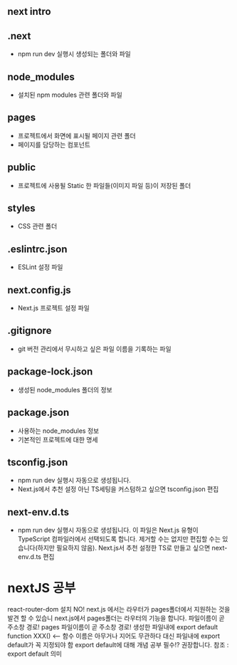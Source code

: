 ## next intro

## .next

- npm run dev 실행시 생성되는 폴더와 파일

## node_modules

- 설치된 npm modules 관련 폴더와 파일

## pages

- 프로젝트에서 화면에 표시될 페이지 관련 폴더
- 페이지를 담당하는 컴포넌트

## public

- 프로젝트에 사용될 Static 한 파일들(이미지 파일 등)이 저장된 폴더

## styles

- CSS 관련 폴더

## .eslintrc.json

- ESLint 설정 파일

## next.config.js

- Next.js 프로젝트 설정 파일

## .gitignore

- git 버전 관리에서 무시하고 싶은 파일 이름을 기록하는 파일

## package-lock.json

- 생성된 node_modules 폴더의 정보

## package.json

- 사용하는 node_modules 정보
- 기본적인 프로젝트에 대한 명세

## tsconfig.json

- npm run dev 실행시 자동으로 생성됩니다.
- Next.js에서 추천 설정 아닌 TS세팅을 커스텀하고 싶으면 tsconfig.json 편집

## next-env.d.ts

- npm run dev 실행시 자동으로 생성됩니다.
  이 파일은 Next.js 유형이 TypeScript 컴파일러에서 선택되도록 합니다.
  제거할 수는 없지만 편집할 수는 있습니다(하지만 필요하지 않음).
  Next.js서 추천 설정한 TS로 만들고 싶으면 next-env.d.ts 편집

# nextJS 공부

react-router-dom 설치 NO!
next.js 에서는 라우터가 pages폴더에서 지원하는 것을 발견 할 수 있습니
next.js에서 pages폴더는 라우터의 기능을 합니다.
파일이름이 곧 주소창 경로!
pages 파일이름이 곧 주소창 경로!
생성한 파일내에 export default function XXX() <-- 함수 이름은 아무거나 지어도 무관하다
대신 파일내에 export default가 꼭 지정되야 함
export default에 대해 개념 공부 필수!? 권장합니다.
참조 : export default 의미

